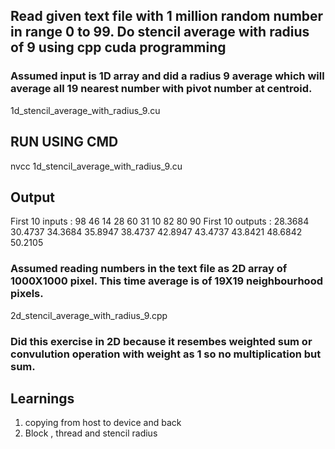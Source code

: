 ## Read given text file with 1 million random number in range 0 to 99. Do stencil average with radius of 9 using cpp cuda programming

### Assumed input is 1D array and did a radius 9 average which will average all 19 nearest number with pivot number at centroid.
1d_stencil_average_with_radius_9.cu

## RUN USING CMD

nvcc 1d_stencil_average_with_radius_9.cu

## Output

First 10 inputs :
98
46
14
28
60
31
10
82
80
90
First 10 outputs :
28.3684
30.4737
34.3684
35.8947
38.4737
42.8947
43.4737
43.8421
48.6842
50.2105

### Assumed reading numbers in the text file as 2D array of 1000X1000 pixel. This time average is of 19X19 neighbourhood pixels. 
2d_stencil_average_with_radius_9.cpp

### Did this exercise in 2D because it resembes weighted sum or convulution operation with weight as 1 so no multiplication but sum. 

## Learnings

1. copying from host to device and back
2. Block , thread and stencil radius
